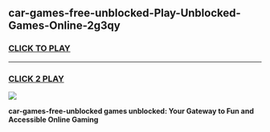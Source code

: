 
## car-games-free-unblocked-Play-Unblocked-Games-Online-2g3qy
<h3>
<a href="https://premium76.site?title=car-games-free-unblocked&ref=25A">CLICK TO PLAY</a></h3>
<hr>

<h3>
<a href="https://premium76.site?title=car-games-free-unblocked&ref=25A">CLICK 2 PLAY</a>
  
</h3>

<a href="https://premium76.site?title=car-games-free-unblocked&ref=25A"><img src="https://clearcache.store/games.png"></a>


**car-games-free-unblocked games unblocked: Your Gateway to Fun and Accessible Online Gaming**
